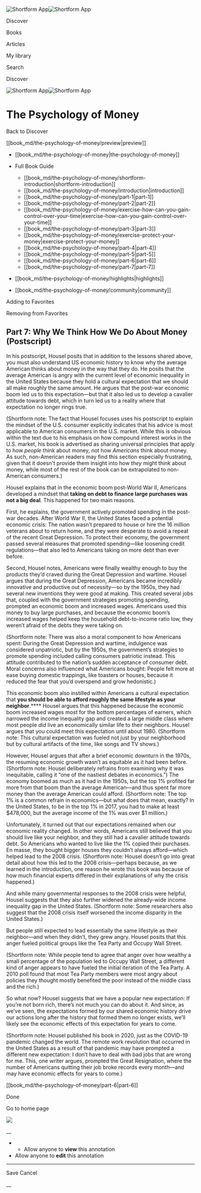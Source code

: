 ![Shortform App](/img/logo.36a2399e.svg)![Shortform App](/img/logo-dark.70c1b072.svg)

Discover

Books

Articles

My library

Search

Discover

![Shortform App](/img/logo.36a2399e.svg)![Shortform App](/img/logo-dark.70c1b072.svg)

# The Psychology of Money

Back to Discover

[[book_md/the-psychology-of-money/preview|preview]]

  * [[book_md/the-psychology-of-money|the-psychology-of-money]]
  * Full Book Guide

    * [[book_md/the-psychology-of-money/shortform-introduction|shortform-introduction]]
    * [[book_md/the-psychology-of-money/introduction|introduction]]
    * [[book_md/the-psychology-of-money/part-1|part-1]]
    * [[book_md/the-psychology-of-money/part-2|part-2]]
    * [[book_md/the-psychology-of-money/exercise-how-can-you-gain-control-over-your-time|exercise-how-can-you-gain-control-over-your-time]]
    * [[book_md/the-psychology-of-money/part-3|part-3]]
    * [[book_md/the-psychology-of-money/exercise-protect-your-money|exercise-protect-your-money]]
    * [[book_md/the-psychology-of-money/part-4|part-4]]
    * [[book_md/the-psychology-of-money/part-5|part-5]]
    * [[book_md/the-psychology-of-money/part-6|part-6]]
    * [[book_md/the-psychology-of-money/part-7|part-7]]
  * [[book_md/the-psychology-of-money/highlights|highlights]]
  * [[book_md/the-psychology-of-money/community|community]]



Adding to Favorites 

Removing from Favorites 

## Part 7: Why We Think How We Do About Money (Postscript)

In his postscript, Housel posits that in addition to the lessons shared above, you must also understand US economic history to know why the average American thinks about money in the way that they do. He posits that the average American is angry with the current level of economic inequality in the United States because they hold a cultural expectation that we should all make roughly the same amount. He argues that the post-war economic boom led us to this expectation—but that it also led us to develop a cavalier attitude towards debt, which in turn led us to a reality where that expectation no longer rings true.

(Shortform note: The fact that Housel focuses uses his postscript to explain the mindset of the U.S. consumer explicitly indicates that his advice is most applicable to American consumers in the U.S. market. While this is obvious within the text due to his emphasis on how compound interest works in the U.S. market, his book is advertised as sharing universal principles that apply to how _people_ think about money, not how _Americans_ think about money. As such, non-American readers may find this section especially frustrating, given that it doesn't provide them insight into how _they_ might think about money, while most of the rest of the book can be extrapolated to non-American consumers.)

Housel explains that in the economic boom post-World War II, Americans developed a mindset that **taking on debt to finance large purchases was not a big deal**. This happened for two main reasons.

First, he explains, the government actively promoted spending in the post-war decades. After World War II, the United States faced a potential economic crisis: The nation wasn’t prepared to house or hire the 16 million veterans about to return home, and they were desperate to avoid a repeat of the recent Great Depression. To protect their economy, the government passed several measures that promoted spending—like loosening credit regulations—that also led to Americans taking on more debt than ever before.

Second, Housel notes, Americans were finally wealthy enough to buy the products they’d craved during the Great Depression and wartime. Housel argues that during the Great Depression, Americans became incredibly innovative and productive out of necessity—so by the 1950s, they had several new inventions they were good at making. This created several jobs that, coupled with the government strategies promoting spending, prompted an economic boom and increased wages. Americans used this money to buy large purchases, and because the economic boom’s increased wages helped keep the household debt-to-income ratio low, they weren’t afraid of the debts they were taking on.

(Shortform note: There was also a moral component to how Americans spent: During the Great Depression and wartime, indulgence was considered unpatriotic, but by the 1950s, the government’s strategies to promote spending included calling consumers patriotic instead. This attitude contributed to the nation’s sudden acceptance of consumer debt. Moral concerns also influenced what Americans bought: People felt more at ease buying domestic trappings, like toasters or houses, because it reduced the fear that you’d overspend and grow hedonistic.)

This economic boom also instilled within Americans a cultural expectation that **you should be able to afford roughly the same lifestyle as your neighbor**.**** Housel argues that this happened because the economic boom increased wages most for the bottom percentages of earners, which narrowed the income inequality gap and created a large middle class where most people _did_ live an economically similar life to their neighbors. Housel argues that you could meet this expectation until about 1980. (Shortform note: This cultural expectation was fueled not just by your neighborhood but by cultural artifacts of the time, like songs and TV shows.)

However, Housel argues that after a brief economic downturn in the 1970s, the resuming economic growth wasn’t as equitable as it had been before. (Shortform note: Housel deliberately refrains from examining why it was inequitable, calling it “one of the nastiest debates in economics.”) The economy boomed as much as it had in the 1950s, but the top 1% profited far more from that boom than the average American—and thus spent far more money than the average American could afford. (Shortform note: The top 1% is a common refrain in economics—but what does that mean, exactly? In the United States, to be in the top 1% in 2017, you had to make at least $478,000, but the average income of the 1% was over $1 million.)

Unfortunately, it turned out that our expectations remained when our economic reality changed. In other words, Americans still believed that you should live like your neighbor, and they still had a cavalier attitude towards debt. So Americans who wanted to live like the 1% copied their purchases. En masse, they bought bigger houses they couldn’t always afford—which helped lead to the 2008 crisis. (Shortform note: Housel doesn’t go into great detail about how this led to the 2008 crisis—perhaps because, as we learned in the introduction, one reason he wrote this book was because of how much financial experts differed in their explanations of why the crisis happened.)

And while many governmental responses to the 2008 crisis were helpful, Housel suggests that they also further widened the already-wide income inequality gap in the United States. (Shortform note: Some researchers also suggest that the 2008 crisis itself worsened the income disparity in the United States.)

But people still expected to lead essentially the same lifestyle as their neighbor—and when they didn’t, they grew angry. Housel posits that this anger fueled political groups like the Tea Party and Occupy Wall Street.

(Shortform note: While people tend to agree that anger over how wealthy a small percentage of the population led to Occupy Wall Street, a different kind of anger appears to have fueled the initial iteration of the Tea Party. A 2010 poll found that most Tea Party members were most angry about policies they thought mostly benefited the poor instead of the middle class and the rich.)

So what now? Housel suggests that we have a popular new expectation: If you’re not born rich, there’s not much you can do about it. And since, as we’ve seen, the expectations formed by our shared economic history drive our actions long after the history that formed them no longer exists, we’ll likely see the economic effects of this expectation for years to come.

(Shortform note: Housel published his book in 2020, just as the COVID-19 pandemic changed the world. The remote work revolution that occurred in the United States as a result of that pandemic may have prompted a different new expectation: I don’t have to deal with bad jobs that are wrong for me. This, one writer argues, prompted the Great Resignation, where the number of Americans quitting their job broke records every month—and may have economic effects for years to come.)

[[book_md/the-psychology-of-money/part-6|part-6]]

Done

Go to home page 

![](https://bat.bing.com/action/0?ti=56018282&Ver=2&mid=697429f0-e186-411d-8bf7-219d26c75e8e&sid=1711133063fa11eebdec89a8b8ae3bbc&vid=171147a063fa11eea7440fcfeb230d96&vids=0&msclkid=N&pi=0&lg=en-US&sw=800&sh=600&sc=24&nwd=1&tl=Shortform%20%7C%20Book&p=https%3A%2F%2Fwww.shortform.com%2Fapp%2Fbook%2Fthe-psychology-of-money%2Fpart-7&r=&lt=310&evt=pageLoad&sv=1&rn=39833)

__

  *   * Allow anyone to **view** this annotation
  * Allow anyone to **edit** this annotation



* * *

Save Cancel

__



